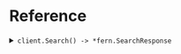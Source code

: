 # Reference
<details><summary><code>client.Search() -> *fern.SearchResponse</code></summary>
<dl>
<dd>

#### 🔌 Usage

<dl>
<dd>

<dl>
<dd>

```go
request := &fern.SearchRequest{
        Limit: 1,
        Id: "id",
        Date: "date",
        Deadline: fern.MustParseDateTime(
            "2024-01-15T09:30:00Z",
        ),
        Bytes: "bytes",
        User: &fern.User{
            Name: fern.String(
                "name",
            ),
            Tags: []string{
                "tags",
                "tags",
            },
        },
        UserList: []*fern.User{
            &fern.User{
                Name: fern.String(
                    "name",
                ),
                Tags: []string{
                    "tags",
                    "tags",
                },
            },
        },
        OptionalDeadline: fern.Time(
            fern.MustParseDateTime(
                "2024-01-15T09:30:00Z",
            ),
        ),
        KeyValue: map[string]*string{
            "keyValue": fern.String(
                "keyValue",
            ),
        },
        OptionalString: fern.String(
            "optionalString",
        ),
        NestedUser: &fern.NestedUser{
            Name: fern.String(
                "name",
            ),
            User: &fern.User{
                Name: fern.String(
                    "name",
                ),
                Tags: []string{
                    "tags",
                    "tags",
                },
            },
        },
        OptionalUser: &fern.User{
            Name: fern.String(
                "name",
            ),
            Tags: []string{
                "tags",
                "tags",
            },
        },
        ExcludeUser: []*fern.User{
            &fern.User{
                Name: fern.String(
                    "name",
                ),
                Tags: []string{
                    "tags",
                    "tags",
                },
            },
        },
        Filter: []*string{
            fern.String(
                "filter",
            ),
        },
        Neighbor: &fern.SearchRequestNeighbor{
            User: &fern.User{
                Name: fern.String(
                    "name",
                ),
                Tags: []string{
                    "tags",
                    "tags",
                },
            },
        },
        NeighborRequired: &fern.SearchRequestNeighborRequired{
            User: &fern.User{
                Name: fern.String(
                    "name",
                ),
                Tags: []string{
                    "tags",
                    "tags",
                },
            },
        },
    }
client.Search(
        context.TODO(),
        request,
    )
}
```
</dd>
</dl>
</dd>
</dl>

#### ⚙️ Parameters

<dl>
<dd>

<dl>
<dd>

**limit:** `int` 
    
</dd>
</dl>

<dl>
<dd>

**id:** `string` 
    
</dd>
</dl>

<dl>
<dd>

**date:** `string` 
    
</dd>
</dl>

<dl>
<dd>

**deadline:** `time.Time` 
    
</dd>
</dl>

<dl>
<dd>

**bytes:** `string` 
    
</dd>
</dl>

<dl>
<dd>

**user:** `*fern.User` 
    
</dd>
</dl>

<dl>
<dd>

**userList:** `*fern.User` 
    
</dd>
</dl>

<dl>
<dd>

**optionalDeadline:** `*time.Time` 
    
</dd>
</dl>

<dl>
<dd>

**keyValue:** `map[string]*string` 
    
</dd>
</dl>

<dl>
<dd>

**optionalString:** `*string` 
    
</dd>
</dl>

<dl>
<dd>

**nestedUser:** `*fern.NestedUser` 
    
</dd>
</dl>

<dl>
<dd>

**optionalUser:** `*fern.User` 
    
</dd>
</dl>

<dl>
<dd>

**excludeUser:** `*fern.User` 
    
</dd>
</dl>

<dl>
<dd>

**filter:** `*string` 
    
</dd>
</dl>

<dl>
<dd>

**neighbor:** `*fern.SearchRequestNeighbor` 
    
</dd>
</dl>

<dl>
<dd>

**neighborRequired:** `*fern.SearchRequestNeighborRequired` 
    
</dd>
</dl>
</dd>
</dl>


</dd>
</dl>
</details>
